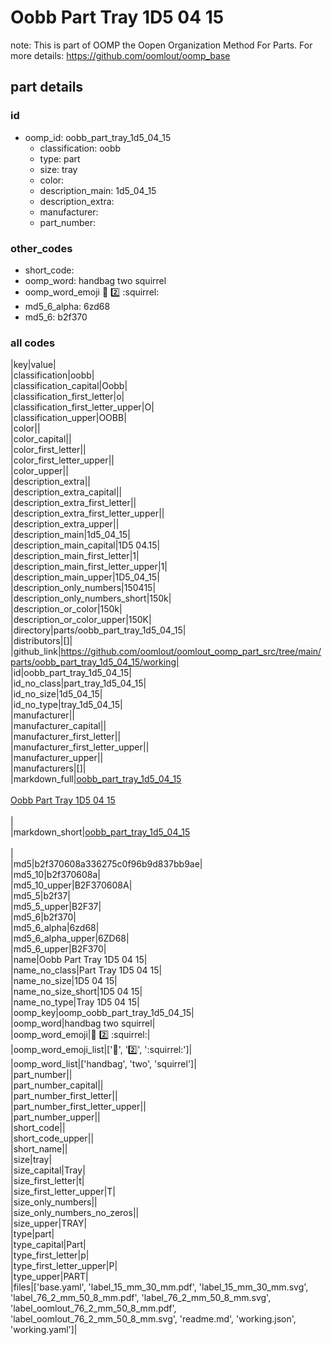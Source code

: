 # Oobb Part Tray 1D5 04 15  

note: This is part of OOMP the Oopen Organization Method For Parts. For more details: https://github.com/oomlout/oomp_base

##  part details





### id
* oomp_id: oobb_part_tray_1d5_04_15
  * classification: oobb
  * type: part
  * size: tray
  * color: 
  * description_main: 1d5_04_15
  * description_extra: 
  * manufacturer: 
  * part_number: 

### other_codes
* short_code: 
* oomp_word: handbag two squirrel
* oomp_word_emoji :handbag: :two: :squirrel:
* md5_6_alpha: 6zd68
* md5_6: b2f370

### all codes 
|key|value|  
|classification|oobb|  
|classification_capital|Oobb|  
|classification_first_letter|o|  
|classification_first_letter_upper|O|  
|classification_upper|OOBB|  
|color||  
|color_capital||  
|color_first_letter||  
|color_first_letter_upper||  
|color_upper||  
|description_extra||  
|description_extra_capital||  
|description_extra_first_letter||  
|description_extra_first_letter_upper||  
|description_extra_upper||  
|description_main|1d5_04_15|  
|description_main_capital|1D5 04.15|  
|description_main_first_letter|1|  
|description_main_first_letter_upper|1|  
|description_main_upper|1D5_04_15|  
|description_only_numbers|150415|  
|description_only_numbers_short|150k|  
|description_or_color|150k|  
|description_or_color_upper|150K|  
|directory|parts/oobb_part_tray_1d5_04_15|  
|distributors|[]|  
|github_link|https://github.com/oomlout/oomlout_oomp_part_src/tree/main/parts/oobb_part_tray_1d5_04_15/working|  
|id|oobb_part_tray_1d5_04_15|  
|id_no_class|part_tray_1d5_04_15|  
|id_no_size|1d5_04_15|  
|id_no_type|tray_1d5_04_15|  
|manufacturer||  
|manufacturer_capital||  
|manufacturer_first_letter||  
|manufacturer_first_letter_upper||  
|manufacturer_upper||  
|manufacturers|[]|  
|markdown_full|[oobb_part_tray_1d5_04_15](https://github.com/oomlout/oomlout_oomp_part_src/tree/main/parts/oobb_part_tray_1d5_04_15/working)<br>[](https://github.com/oomlout/oomlout_oomp_part_src/tree/main/parts/oobb_part_tray_1d5_04_15/working)<br>[Oobb Part Tray 1D5 04 15](https://github.com/oomlout/oomlout_oomp_part_src/tree/main/parts/oobb_part_tray_1d5_04_15/working)<br><br>|  
|markdown_short|[oobb_part_tray_1d5_04_15](https://github.com/oomlout/oomlout_oomp_part_src/tree/main/parts/oobb_part_tray_1d5_04_15/working)<br><br>|  
|md5|b2f370608a336275c0f96b9d837bb9ae|  
|md5_10|b2f370608a|  
|md5_10_upper|B2F370608A|  
|md5_5|b2f37|  
|md5_5_upper|B2F37|  
|md5_6|b2f370|  
|md5_6_alpha|6zd68|  
|md5_6_alpha_upper|6ZD68|  
|md5_6_upper|B2F370|  
|name|Oobb Part Tray 1D5 04 15|  
|name_no_class|Part Tray 1D5 04 15|  
|name_no_size|1D5 04 15|  
|name_no_size_short|1D5 04 15|  
|name_no_type|Tray 1D5 04 15|  
|oomp_key|oomp_oobb_part_tray_1d5_04_15|  
|oomp_word|handbag two squirrel|  
|oomp_word_emoji|:handbag: :two: :squirrel:|  
|oomp_word_emoji_list|[':handbag:', ':two:', ':squirrel:']|  
|oomp_word_list|['handbag', 'two', 'squirrel']|  
|part_number||  
|part_number_capital||  
|part_number_first_letter||  
|part_number_first_letter_upper||  
|part_number_upper||  
|short_code||  
|short_code_upper||  
|short_name||  
|size|tray|  
|size_capital|Tray|  
|size_first_letter|t|  
|size_first_letter_upper|T|  
|size_only_numbers||  
|size_only_numbers_no_zeros||  
|size_upper|TRAY|  
|type|part|  
|type_capital|Part|  
|type_first_letter|p|  
|type_first_letter_upper|P|  
|type_upper|PART|  
|files|['base.yaml', 'label_15_mm_30_mm.pdf', 'label_15_mm_30_mm.svg', 'label_76_2_mm_50_8_mm.pdf', 'label_76_2_mm_50_8_mm.svg', 'label_oomlout_76_2_mm_50_8_mm.pdf', 'label_oomlout_76_2_mm_50_8_mm.svg', 'readme.md', 'working.json', 'working.yaml']|  
